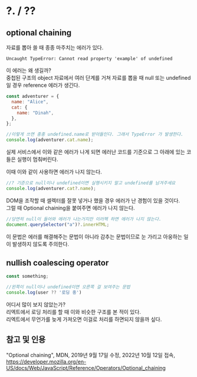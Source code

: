 # ?. / ??

## optional chaining

자료를 뽑아 쓸 때 종종 마주치는 에러가 있다.

```
Uncaught TypeError: Cannot read property 'example' of undefined
```

이 에러는 왜 생길까?  
중첩된 구조의 object 자료에서 여러 단계를 거쳐 자료를 뽑을 때 null 또는 undefined 일 경우 reference 에러가 생긴다.

```js
const adventurer = {
  name: "Alice",
  cat: {
    name: "Dinah",
  },
};

//이렇게 쓰면 종종 undefined.name로 받아들인다. 그래서 TypeError 가 발생한다.
console.log(adventurer.cat.name);
```

실제 서비스에서 이와 같은 에러가 나게 되면 에러난 코드를 기준으로 그 아래에 있는 코들은 실행이 멈춰버린다.

이때 이와 같이 사용하면 에러가 나지 않는다.

```js
//? 기준으로 null이나 undefined이면 실행시키지 말고 undefined를 남겨주세요
console.log(adventurer.cat?.name);
```

DOM을 조작할 때 셀렉터를 잘못 넣거나 했을 경우 에러가 난 경험이 있을 것이다.  
그럴 때 Optional chaining을 붙여주면 에러가 나지 않는다.

```js
//당연히 null이 들어와 에러가 나는거지만 이러헥 하면 에러가 나지 않는다.
document.querySelector("a")?.innerHTML;
```

이 문법은 에러를 해결해주는 문법이 아니라 감추는 문법이므로 눈 가리고 아웅하는 일이 발생하지 않도록 주의한다.

## nullish coalescing operator

```js
const something;

//왼쪽이 null이나 undefined이면 오른쪽 걸 보여주는 문법
console.log(user ?? '로딩 중')
```

어디서 많이 보지 않았는가?  
리엑트에서 로딩 처리를 할 때 이와 비슷한 구조를 본 적이 있다.  
리엑트에서 무언가를 늦게 가져오면 이걸로 처리를 하면되지 않을까 싶다.

## 참고 및 인용

"Optional chaining", MDN, 2019년 9월 17일 수정, 2022년 10월 12일 접속, https://developer.mozilla.org/en-US/docs/Web/JavaScript/Reference/Operators/Optional_chaining
